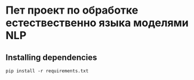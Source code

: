 # Пет проект по обработке естествественно языка моделями NLP 

## Installing dependencies
```
pip install -r requirements.txt
```